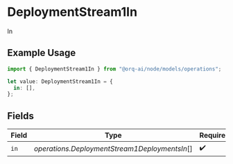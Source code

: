# DeploymentStream1In

In

## Example Usage

```typescript
import { DeploymentStream1In } from "@orq-ai/node/models/operations";

let value: DeploymentStream1In = {
  in: [],
};
```

## Fields

| Field                                         | Type                                          | Required                                      | Description                                   |
| --------------------------------------------- | --------------------------------------------- | --------------------------------------------- | --------------------------------------------- |
| `in`                                          | *operations.DeploymentStream1DeploymentsIn*[] | :heavy_check_mark:                            | N/A                                           |
